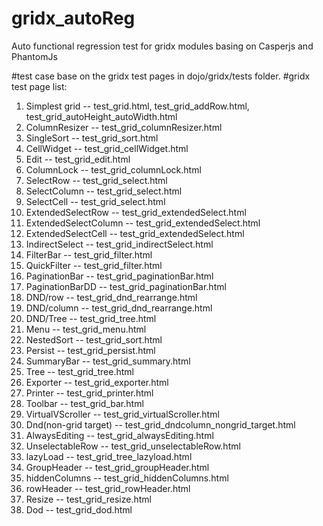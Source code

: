 # gridx_autoReg
Auto functional regression test for gridx modules basing on Casperjs and PhantomJs

#test case base on the gridx test pages in dojo/gridx/tests folder.
#gridx test page list:
1. Simplest grid -- test_grid.html, test_grid_addRow.html, test_grid_autoHeight_autoWidth.html
2. ColumnResizer -- test_grid_columnResizer.html
3. SingleSort  -- test_grid_sort.html
4. CellWidget  --	test_grid_cellWidget.html
5. Edit       -- test_grid_edit.html
6. ColumnLock   --  test_grid_columnLock.html
7. SelectRow    --    test_grid_select.html
8. SelectColumn --  test_grid_select.html
9. SelectCell  --   test_grid_select.html
10. ExtendedSelectRow   --   test_grid_extendedSelect.html
11. ExtendedSelectColumn  --  test_grid_extendedSelect.html
12. ExtendedSelectCell    --    test_grid_extendedSelect.html
13. IndirectSelect    --    test_grid_indirectSelect.html
14. FilterBar   --    test_grid_filter.html
15. QuickFilter   -- test_grid_filter.html
16. PaginationBar   --  test_grid_paginationBar.html
17. PaginationBarDD -- test_grid_paginationBar.html
18. DND/row     --    test_grid_dnd_rearrange.html
19. DND/column    --    test_grid_dnd_rearrange.html
20. DND/Tree     --     test_grid_tree.html
21. Menu          --    test_grid_menu.html
22. NestedSort    --    test_grid_sort.html
23. Persist     --      test_grid_persist.html
24. SummaryBar  --      test_grid_summary.html
25. Tree          --     test_grid_tree.html
26. Exporter      --      	test_grid_exporter.html
27. Printer       --      test_grid_printer.html
28. Toolbar       --    	test_grid_bar.html
29. VirtualVScroller  --    test_grid_virtualScroller.html
30. Dnd(non-grid target)  --  test_grid_dndcolumn_nongrid_target.html
31. AlwaysEditing     --  test_grid_alwaysEditing.html
32. UnselectableRow   --    	test_grid_unselectableRow.html
33. lazyLoad      --      	test_grid_tree_lazyload.html
34. GroupHeader --  	test_grid_groupHeader.html
35. hiddenColumns   --    	test_grid_hiddenColumns.html
36. rowHeader     --    	test_grid_rowHeader.html
37. Resize        --      	test_grid_resize.html
38. Dod         --        test_grid_dod.html
